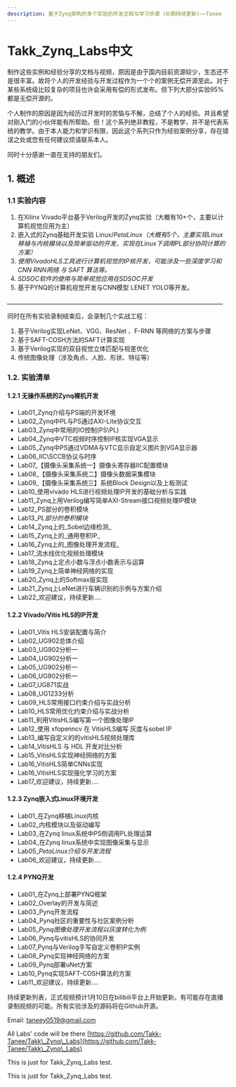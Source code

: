```yaml
---
description: 基于Zynq架构的多个实验的开发文档与学习步骤（长期持续更新)——Tanee
---
```


# Takk\_Zynq\_Labs中文

&#x20;   制作这些实例和经验分享的文档与视频，原因是由于国内目前资源较少，生态还不是很丰富。故将个人的开发经验与开发过程作为一个个的案例无偿开源至此。对于某些系统级比较复杂的项目也许会采用有偿的形式发布。但下列大部分实验95%都是无偿开源的。

&#x20;    个人制作的原因是因为经历过开发时的苦恼与不解，总结了个人的经验。并且希望对刚入门的小伙伴能有所帮助。但！这个系列绝非教程，不是教学，并不是代表系统的教学。由于本人能力和学识有限，因此这个系列只作为经验案例分享，存在错误之处或您有任何建议烦请联系本人。

&#x20;    同时十分感谢一直在支持的朋友们。

## 1. 概述

### 1.1 实验内容

1. 在Xilinx Vivado平台基于Verilog开发的Zynq实验（大概有10+个，主要以计算机视觉应用为主）
2. 嵌入式的Zynq基础开发实验 Linux/_PetaLinux（大概有5个，主要实现Linux移植与内核模块以及简单驱动的开发，实现在Linux下调用PL部分协同计算的方案）_
3. _使用VivadoHLS工具进行计算机视觉的IP核开发，可能涉及一些深度学习和CNN RNN网络 与 SAFT 算法等。_
4. _SDSOC软件的使用与简单视觉应用在SDSOC开发_
5. 基于PYNQ的计算机视觉开发与CNN模型 LENET YOLO等开发。



_\_\_\_\_\_\_\_\_\_\_\_\_\_\_\_\_\_\_\_\_\_\_\_\_\_\_\_\_\_\_\_\_\_\_\_\_\_\_\_\_\_\_\_\_\_\_\_\_\_\_\_\_\_\_\_\_\_\_\_\_\_\_\_\_\_\_\_\_\_\_\_\_\_\_\_\_\__

同时在所有实验录制结束后，会录制几个实战工程：

1. 基于Verilog实现LeNet、VGG、ResNet 、F-RNN 等网络的方案与步骤
2. 基于SAFT-COSH方法的SAFT计算实现
3. 基于Verilog实现的双目视觉立体匹配与视差优化
4. 传统图像处理（涉及角点、人脸、形状、特征等）

### 1.2. 实验清单

#### 1.2.1  无操作系统的Zynq裸机开发

* Lab01\_Zynq介绍与PS端的开发环境
* Lab02\_Zynq中PL与PS通过AXI-Lite协议交互
* Lab03\_Zynq中常用的IO控制(PS\PL)
* Lab04\_Zynq中VTC视频时序控制IP核实现VGA显示
* Lab05\_Zynq中PS通过VDMA与VTC显示自定义图片到VGA显示器
* Lab06\_IIC\SCCB协议与时序
* Lab07\_【摄像头采集系统一】摄像头寄存器IIC配置模块
* Lab08\_【摄像头采集系统二】摄像头数据采集模块
* Lab09\_【摄像头采集系统三】系统Block Design以及上板测试
* Lab10\_使用vivado HLS进行视频处理IP开发的基础分析与实践
* Lab11\_Zynq上用Verilog编写简单AXI-Stream接口视频处理IP模块
* Lab12\_PS部分的卷积模块
* Lab13\__PL部分的卷积模块_
* Lab14\_Zynq上的_Sobel边缘检测_
* Lab15\_Zynq上的_通用卷积IP_
* Lab16\_Zynq上的_图像处理开发流程_
* Lab17\_流水线优化视频处理模块
* Lab18\_Zynq上定点小数与浮点小数表示与运算
* Lab19\_Zynq上简单神经网络的实现
* Lab20\_Zynq上的Softmax层实现
* Lab21\_Zynq上LeNet进行车辆识别的示例与方案介绍
* Lab22\_欢迎建议，持续更新....



#### 1.2.2  Vivado/Vitis HLS的IP开发

* Lab01\_Vitis HLS安装配置与简介
* Lab02\_UG902总体介绍
* Lab03\_UG902分析一
* Lab04\_UG902分析一
* Lab05\_UG902分析一
* Lab06\_UG902分析一
* Lab07\_UG871实战
* Lab08\_UG1233分析
* Lab09\_HLS常用接口约束介绍与实战分析
* Lab10\_HLS常用优化约束介绍与实战分析
* Lab11\_利用VitisHLS编写第一个图像处理IP
* Lab12\_使用 xfopenncv 在 VitisHLS编写 灰度与sobel IP
* Lab13\_编写自定义的的vitisHLS视频处理库
* Lab14\_VitisHLS 与 HDL 开发对比分析
* Lab15\_VitisHLS实现神经网络的方案
* Lab16\_VitisHLS简单CNNs实现
* Lab16\_VitisHLS实现强化学习的方案
* Lab17\_欢迎建议，持续更新....



#### 1.2.3 Zynq嵌入式Linux环境开发

* Lab01\_在Zynq移植Linux内核
* Lab02\_内核模块以及驱动编写
* Lab03\_在Zynq linux系统中PS侧调用PL处理运算
* Lab04\_在Zynq linux系统中实现图像采集与显示
* Lab05\__PetaLinux介绍与开发流程_
* Lab06\_欢迎建议，持续更新....



#### 1.2.4 PYNQ开发

* Lab01\_在Zynq上部署PYNQ框架
* Lab02\_Overlay的开发与简述
* Lab03\_Pynq开发流程
* Lab04\_Pynq社区的重要性与社区案例分析
* Lab05\__Pynq图像处理开发流程以灰度转化为例_
* Lab06\_Pynq与vitisHLS的协同开发
* Lab07\_Pynq与Verilog手写自定义卷积IP实例
* Lab08\_Pynq实现神经网络的方案
* Lab09\_Pynq部署uNet方案
* Lab10\_Pynq实现SAFT-COSH算法的方案
* Lab11\_欢迎建议，持续更新....

持续更新列表，正式视频预计1月10日在bilibili平台上开始更新。有可能存在直播录制视频的可能。所有实验涉及的源码将在Github开源。

Email: taneey0519@gmail.com

All Labs' code will be there  [https://github.com/Takk-Tanee/Takk\_Zynq\_Labs](https://github.com/Takk-Tanee/Takk\_Zynq\_Labs)





This is just for Takk\_Zynq\_Labs test.

This is just for Takk\_Zynq\_Labs test.
